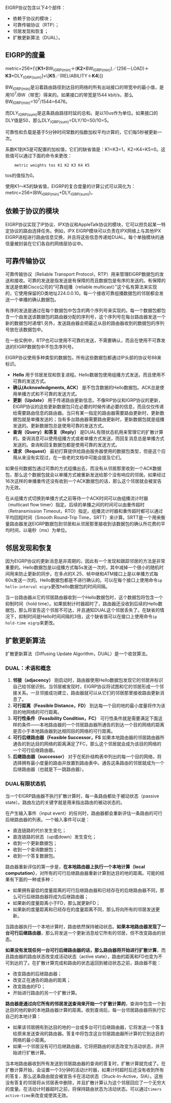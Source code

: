 <!--markdown-->EIGRP协议包含以下4个部件：
- 依赖于协议的模块；
- 可靠传输协议（RTP）；
- 邻居发现和恢复；
- 扩散更新算法（DUAL）。

## EIGRP的度量

metric=256×{\\[**K1**×BW<sub>IGRP(min)</sub>＋(**K2**×BW<sub>IGRP(min)</sub>)／(256－LOAD)＋**K3**×DLY<sub>IGRP(sum)</sub>]×\\[**K5**／(RELIABILITY＋**K4**)]}

BW<sub>IGRP(min)</sub>是沿着路由路径到达目的网络的所有出站接口的带宽中的最小值，是用10<sup>7</sup>/BW（带宽）得来的。如果接口的带宽是1544 kbit/s，那么BW<sub>IGRP(min)</sub>=10<sup>7</sup>/1544=6476。

而DLY<sub>IGRP(sum)</sub>是这条路由路径时延的总和。是以10us作为单位。如果接口的DLY值是50，那么DLY<sub>IGRP(sum)</sub>=DLY/10=50/10=5。

可靠性和负载是基于5分钟时间常数的指数加权平均计算的，它们每5秒被更新一次。

系数K1到K5是可配置的加权值，它们的缺省值是：K1=K3=1，K2=K4=K5=0。这些值可以通过下面的命令来更改：

        metric weights tos K1 K2 K3 K4 K5

tos的值恒为0。

使用K1～K5的缺省值，EIGRP的复合度量的计算公式可以简化为：metirc=256×(BW<sub>IGRP(min)</sub>+DLY<sub>IGRP(sum)</sub>)。

## 依赖于协议的模块

EIGRP协议实现了IP协议、IPX协议和AppleTalk协议的模块，它可以担负起某一特定协议的路由选择任务。例如，IPX EIGRP模块可以负责在IPX网络上与其他IPX EIGRP进程进行路由信息交换，并且将这些信息传递给DUAL。每个单独模块的通信量被封装在它们各自的网络层协议中。

## 可靠传输协议

可靠传输协议（Reliable Transport Protocol，RTP）用来管理EIGRP数据包的发送和接收。可靠的发送是指发送是有保障的而且数据包是有序的发送的。有保障的发送是依赖Cisco公司的“可靠组播（reliable multicast）”这个私有算法来实现的，它使用保留的D类地址224.0.0.10。每一个接收可靠组播数据包的邻居都会发送一个单播的确认数据包。

有序的发送是通过在每个数据包中包含的两个序列号来实现的。每一个数据包都包含一个由发送该数据包的路由器分配的序列号，这个序列号在每台路由器发送一个新的数据包时递增1.另外，发送路由器会把最近从目的路由器收到的数据包的序列号放在该数据包中。

在一些实例中，RTP也可以使用不可靠的发送，不需要确认，而且在使用不可靠发送的EIGRP数据包中不包含序列号。

EIGRP协议使用多种类型的数据包，所有这些数据包都通过IP头部的协议号88来标识。
- **Hello**  用于邻居发现和恢复进程。Hello数据包使用组播方式发送，而且使用不可靠的发送方式。
- **确认(Acknowledgments, ACK）**  是不包含数据的Hello数据包。ACK总是使用单播方式和不可靠的发送方式。
- **更新（Update）** 用于传递路由更新信息。不像RIP协议和IGRP协议的更新，EIGRP协议的这些更新数据包只在必要的时候传递必要的信息，而且仅仅传递给需要路由信息的路由器。当只有某一指定的路由器需要路由更新时，更新数据包就是单播发送的；当有多台路由器需要路由更新时，更新数据包就是组播发送的。更新数据包总是使用可靠的发送方式。
- **查询（Query）和答复（Reply）**  是DUAL有限状态机用来管理它的扩散计算的。查询消息可以使用组播方式或者单播方式发送，而回复消息总是单播方式发送的。查询和回复数据包都是使用可靠的发送方式。
- **请求（Request）**  最初打算提供给路由服务器使用的数据包类型，但是这个应用从来没有实现过，在一些老的文档中可能会提及它们。
 
如果任何数据包通过可靠的方式组播出去，而没有从邻居那里收到一个ACK数据包，那么这个数据包就会以单播方式被重新发送给那个没有响应的邻居。如果经过16次这样的单播重传还没有收到一个ACK数据包的话，那么这个邻居就会被宣告为无效。

在从组播方式切换到单播方式之前等待一个ACK时间可以由组播流计时器（multicast flow timer）指定。后续的单播之间的时间可以由重传超时（Retransmission Timeout，RTO）指定。组播流计时器和重传超时都可以通过平均回程时间（Smooth Round-Trip Time，SRTT）来计算。SRTT是一个用来衡量路由器发送EIGRP数据包到邻居和从邻居那里接收到该数据包的确认所花费的平均时间，以毫秒（ms）为单位。

## 邻居发现和恢复

因为EIGRP协议的更新消息是非周期的，因此有一个发现和跟踪邻居的方法是非常重要的。Hello数据包是以组播方式每5s发送一次的，其中减掉一个很小的随机时间用来防止更新的同步。在多点的X.25、帧中继和ATM接口上是以单播方式每60s发送一次的。Hello数据包都是不进行确认的。可以在每个接口上使用命令`ip hello-interval eigrp`更改hello数据包的时间间隔。

当一台路由器从它的邻居路由器收到一个Hello数据包时，这个数据包将包含一个抑制时间（hold time）。如果抵制计时器超时了，路由器还没收到后续的Hello数据包，那么将宣告这个邻居不可达，并且通知DUAL这个邻居丢失了。在缺省的情况下，抑制时间是Hello时间间隔的3倍，这个缺省值可以在接口上使用命令`ip hold-time eigrp`来更改。

## 扩散更新算法

扩散更新算法（Diffusing Update Algorithm，DUAL）是一个收敛算法。

### DUAL：术语和概念

1. **邻接（adjacency）**  刚启动时，路由器使用Hello数据包发现它的邻居并标识自己给邻居识别。当邻居被发现时，EIGRP协议将试图和它的邻居形成一个邻接关系。一旦邻接成功建立，路由器就可以从它们的邻居那里接收路由更新消息了。
2. **可行距离（Feasible Distance，FD）**  到达每一个目的地的最小度量将作为该目的地网络的可行距离。
3. **可行性条件（Feasibility Condition，FC）**  可行性条件就是需要满足下面这样的条件——本地路由器的一个邻居路由器所通告的到达一个目的网络的距离是否小于本地路由器到达相同目的网络的可行距离。
4. **可行后继路由器（Feasible Successor，FS**  如果本地路由器的邻居路由器所通告的到达目的网络的距离满足了FC，那么这个邻居就会成为该目的网络的一个可行后继路由器。
5. **后继路由器（successor）**  对于在拓扑结构表中列出的每一个目的网络，将选择拥有最小度量的路由并放置到路由表中。通告这条路由的邻居就成为一个后继路由器（也就是下一跳路由器）。

### DUAL有限状态机

当一个EIGRP路由器不执行扩散计算时，每一条路由都处于被动状态（passive state）。路由左边的关键字就是用来指出路由的被动状态的。

在产生输入事件（input event）的任何时，路由器都会重新评估一条路由的可行后继路由器的列表。一个输入事件可以是：

- 直连链路的代价发生变化；
- 直连链路的状态（up或down）发生变化；
- 收到一个更新数据包；
- 收到一个查询数据包；
- 收到一个答复数据包。

路由器重新评估的第一步是，**在本地路由器上执行一个本地计算（local computation）**，对所有的可行后继路由器重新计算到达目的地的距离。可能的结果有下面的一种或多种：

- 如果拥有最低的度量距离的可行后继路由器和已经存在的后继路由器不同，那么可行后继路由器将成为后继路由器；
- 如果新的度量距离小于FD，那么就更新FD；
- 如果新的度量距离和已经存在的度量距离不同，那么将向所有的邻居发送更新。

当路由器执行一个本地计算时，路由依然保持被动状态。**如果本地路由器发现了一台可行后继路由器**，那么将发送一个更新消息给它所有的邻居，但不改变路由的状态。

**如果没有发现任何一台可行后继路由器的话，那么路由器将开始进行扩散计算**，而且路由器的路由状态改变成活动状态（active state），路由的距离和FD也变为不可到达的了。在扩散计算完成和路由的状态返回到被动状态之前，路由器不能：

- 改变路由的后继路由器；
- 改变正在通告的路由的距离；
- 改变路由的FD；
- 开始进行路由的另一个扩散计算。
 
**路由器是通过向它所有的邻居发送查询来开始一个扩散计算的**，查询中包含一个到达目的地的新的本地路由器计算的距离。收到查询后，每一台邻居路由器将执行它自己的本地计算：

- 如果该邻居拥有到达目的地的一台或多台可行后继路由器，它将发送一个答复给原来发送查询的路由器。答复中将包含这台邻居路由器所计算的它到达目的网络的最小距离。
- 如果一个邻居没有可行后继路由器，它将把路由的状态改变为活动状态，并开始进行扩散计算。

当本地路由器收到所有发送到邻居路由器的查询的答复时，扩散计算就完成了。在扩散计算开始，会设置一个3分钟的活动计时器，如果计时超时后还没有收到所有的答复，那么这条路由就会被宣告卡在活动状态（Stuck-In-Active，SIA）。这些没有答复的邻居将从邻居表中删除，并且扩散计算认为这个邻居回应了一个无穷大的度量。在活动计时器超时之前，将保持路由状态为活动状态。可以通过`timers active-time`来改变或使其无效。	